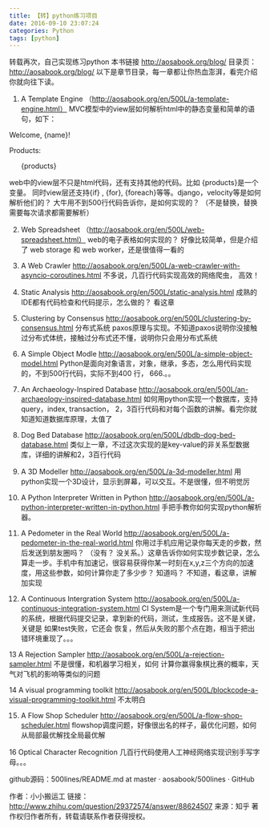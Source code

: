 ```yaml
---
title: 【转】python练习项目
date: 2016-09-10 23:07:24
categories: Python
tags: [python]
---
```


转载再次，自己实现练习python
本书链接 http://aosabook.org/blog/
目录页：http://aosabook.org/blog/
以下是章节目录，每一章都让你热血澎湃，看完介绍你就向往下读。
1. A Template Engine （http://aosabook.org/en/500L/a-template-engine.html）
MVC模型中的view层如何解析html中的静态变量和简单的语句，如下：

<p>Welcome, {name}!</p>
<p>Products:</p>
<ul>
{products}
</ul>
<!---more--->

web中的view层不只是html代码，还有支持其他的代码。比如 {products}是一个变量。 同时view层还支持{if} , {for}, {foreach}等等。django，velocity等是如何解析他们的？
大牛用不到500行代码告诉你，是如何实现的？ （不是替换，替换需要每次请求都需要解析）

2. Web Spreadsheet （http://aosabook.org/en/500L/web-spreadsheet.html）
web的电子表格如何实现的？ 好像比较简单，但是介绍了 web storage 和 web worker，还是很值得一看的

3. A Web Crawler http://aosabook.org/en/500L/a-web-crawler-with-asyncio-coroutines.html
不多说，几百行代码实现高效的网络爬虫， 高效！

4. Static Analysis http://aosabook.org/en/500L/static-analysis.html
成熟的IDE都有代码检查和代码提示，怎么做的？ 看这章

5. Clustering by Consensus http://aosabook.org/en/500L/clustering-by-consensus.html
分布式系统 paxos原理与实现。不知道paxos说明你没接触过分布式体统，接触过分布式还不懂，说明你只会用分布式系统

6. A Simple Object Modle http://aosabook.org/en/500L/a-simple-object-model.html
Python是面向对象语言，对象，继承，多态，怎么用代码实现的，不到500行代码，实际不到400 行， 666.。。

7. An Archaeology-Inspired Database http://aosabook.org/en/500L/an-archaeology-inspired-database.html
如何用python实现一个数据库，支持 query，index, transaction， 2，3百行代码和对每个函数的讲解。看完你就知道知道数据库原理，太值了

8. Dog Bed Database http://aosabook.org/en/500L/dbdb-dog-bed-database.html
类似上一章，不过这次实现的是key-value的非关系型数据库，详细的讲解和2，3百行代码

9. A 3D Modeller http://aosabook.org/en/500L/a-3d-modeller.html
用python实现一个3D设计，显示到屏幕，可以交互。不是很懂，但不明觉厉

10. A Python Interpreter Written in Python http://aosabook.org/en/500L/a-python-interpreter-written-in-python.html
手把手教你如何实现python解析器。

11. A Pedometer in the Real World http://aosabook.org/en/500L/a-pedometer-in-the-real-world.html
你用过手机应用记录你每天走的步数，然后发送到朋友圈吗？ （没有？ 没关系。）这章告诉你如何实现步数记录，怎么算走一步。手机中有加速记，很容易获得你某一时刻在x,y,z三个方向的加速度，用这些参数，如何计算你走了多少步？ 知道吗？ 不知道，看这章，讲解加实现

12. A Continuous Intergration System http://aosabook.org/en/500L/a-continuous-integration-system.html
CI System是一个专门用来测试新代码的系统，根据代码提交记录，拿到新的代码，测试，生成报告。这不是关键，关键是 如果test失败，它还会 恢复，然后从失败的那个点在跑，相当于把出错环境重现了。。。

13 A Rejection Sampler http://aosabook.org/en/500L/a-rejection-sampler.html
不是很懂，和机器学习相关，如何 计算你赢得象棋比赛的概率，天气对飞机的影响等类似的问题

14 A visual programming toolkit http://aosabook.org/en/500L/blockcode-a-visual-programming-toolkit.html
不太明白

15. A Flow Shop Scheduler http://aosabook.org/en/500L/a-flow-shop-scheduler.html
flowshop调度问题，好像很出名的样子，最优化问题，如何从局部最优解找全局最优解

16 Optical Character Recognition
几百行代码使用人工神经网络实现识别手写字母。。。

github源码：500lines/README.md at master · aosabook/500lines · GitHub

作者：小小搬运工
链接：http://www.zhihu.com/question/29372574/answer/88624507
来源：知乎
著作权归作者所有，转载请联系作者获得授权。
